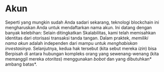 # Akun

Seperti yang mungkin sudah Anda sadari sekarang, teknologi blockchain ini mengharuskan Anda untuk mendaftarkan nama akun. Ini datang dengan banyak kelebihan: Selain ditingkatkan Skalabilitas, kami telah memisahkan identitas dari otorisasi transaksi tanda tangan. Dalam praktek, *memiliki nama akun* adalah independen dari mampu untuk *menghabiskan investasinya*. Selanjutnya, kedua hak tersebut (kita sebut mereka *izin*) bisa Berpisah di antara hubungan kompleks orang yang sewenang-wenang (kita memanggil mereka *otoritas*) menggunakan *bobot* dan yang dibutuhkan* ambang batas*.